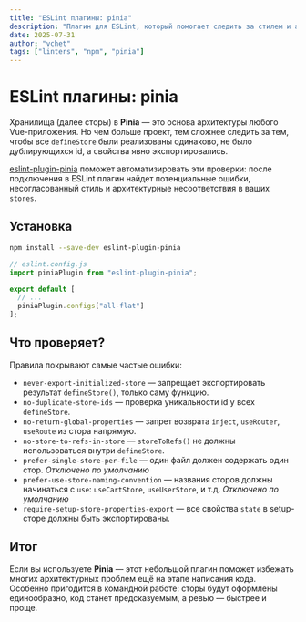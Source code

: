 ```yaml
---
title: "ESLint плагины: pinia"
description: "Плагин для ESLint, который помогает следить за стилем и архитектурой сторов Pinia. Поддерживает рекомендованные правила, проверку структуры и нейминг."
date: 2025-07-31
author: "vchet"
tags: ["linters", "npm", "pinia"]
---
```


# ESLint плагины: pinia

Хранилища (далее сторы) в **Pinia** — это основа архитектуры любого Vue-приложения. Но чем больше проект, тем сложнее следить за тем, чтобы все `defineStore` были реализованы одинаково, не было дублирующихся id, а свойства явно экспортировались.

[eslint-plugin-pinia](https://www.npmjs.com/package/eslint-plugin-pinia) поможет автоматизировать эти проверки: после подключения в ESLint плагин найдет потенциальные ошибки, несогласованный стиль и архитектурные несоответствия в ваших `stores`.

## Установка

```bash
npm install --save-dev eslint-plugin-pinia
```

```js
// eslint.config.js
import piniaPlugin from "eslint-plugin-pinia";

export default [
  // ...
  piniaPlugin.configs["all-flat"]
];
```

## Что проверяет?

Правила покрывают самые частые ошибки:

- `never-export-initialized-store` — запрещает экспортировать результат `defineStore()`, только саму функцию.
- `no-duplicate-store-ids` — проверка уникальности id у всех `defineStore`.
- `no-return-global-properties` — запрет возврата `inject`, `useRouter`, `useRoute` из стора напрямую.
- `no-store-to-refs-in-store` — `storeToRefs()` не должны использоваться внутри `defineStore`.
- `prefer-single-store-per-file` — один файл должен содержать один стор. *Отключено по умолчанию*
- `prefer-use-store-naming-convention` — названия сторов должны начинаться с `use`: `useCartStore`, `useUserStore`, и т.д. *Отключено по умолчанию*
- `require-setup-store-properties-export` — все свойства `state` в setup-сторе должны быть экспортированы.

## Итог

Если вы используете **Pinia** — этот небольшой плагин поможет избежать многих архитектурных проблем ещё на этапе написания кода. Особенно пригодится в командной работе: сторы будут оформлены единообразно, код станет предсказуемым, а ревью — быстрее и проще.
